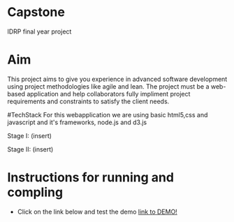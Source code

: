 # Capstone
IDRP final year project

# Aim
This project aims to give you experience in advanced software development using project methodologies like agile and lean. The project must be a web-based application and help collaborators fully impliment project requirements and constraints to satisfy the client needs.

#TechStack
For this webapplication we are using basic html5,css and javascript and it's frameworks, node.js and d3.js

Stage I: (insert)

Stage II: (insert)

# Instructions for running and compling

* Click on the link below and test the demo
[link to DEMO!](https://mholimncube.github.io/IDR/)
